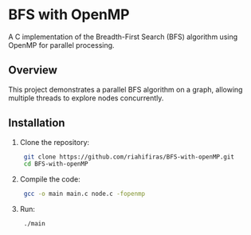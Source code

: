 # BFS with OpenMP

A C implementation of the Breadth-First Search (BFS) algorithm using OpenMP for parallel processing.

## Overview

This project demonstrates a parallel BFS algorithm on a graph, allowing multiple threads to explore nodes concurrently.

## Installation

1. Clone the repository:

   ```bash
    git clone https://github.com/riahifiras/BFS-with-openMP.git
    cd BFS-with-openMP
   ```

1. Compile the code:

   ```bash
    gcc -o main main.c node.c -fopenmp
    ```

1. Run:

   ```bash
    ./main
   ```